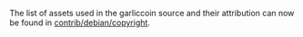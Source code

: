 The list of assets used in the garliccoin source and their attribution can now be found in [contrib/debian/copyright](../contrib/debian/copyright).
